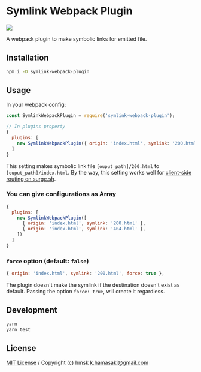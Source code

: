 # Symlink Webpack Plugin

[![](https://img.shields.io/npm/v/symlink-webpack-plugin.svg?style=for-the-badge)](https://www.npmjs.com/package/symlink-webpack-plugin)

A webpack plugin to make symbolic links for emitted file.

## Installation

```bash
npm i -D symlink-webpack-plugin
```

## Usage

In your webpack config:

```js
const SymlinkWebpackPlugin = require('symlink-webpack-plugin');

// In plugins property
{
  plugins: [
    new SymlinkWebpackPlugin({ origin: 'index.html', symlink: '200.html' })
  ]
}
```

This setting makes symbolic link file `[ouput_path]/200.html` to `[ouput_path]/index.html`.
By the way, this setting works well for [client-side routing on surge.sh](https://surge.sh/help/adding-a-200-page-for-client-side-routing).

### You can give configurations as Array

```js
{
  plugins: [
    new SymlinkWebpackPlugin([
      { origin: 'index.html', symlink: '200.html' },
      { origin: 'index.html', symlink: '404.html' },
    ])
  ]
}
```

### `force` option (default: `false`)

```js
{ origin: 'index.html', symlink: '200.html', force: true },
```

The plugin doesn't make the symlink if the destination doesn't exist as default.
Passing the option `force: true`, will create it regardless.


## Development

```bash
yarn
yarn test
```

## License

[MIT License](/LICENSE) / Copyright (c) hmsk <k.hamasaki@gmail.com>
